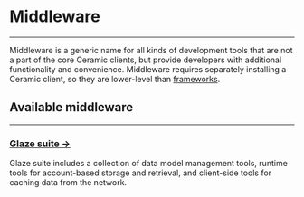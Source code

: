 # **Middleware**

---

Middleware is a generic name for all kinds of development tools that are not a part of the core Ceramic clients, but provide developers with additional functionality and convenience. Middleware requires separately installing a Ceramic client, so they are lower-level than [frameworks](../frameworks/index.md).

## **Available middleware**

---

### [**Glaze suite →**](../../reference/glaze/index.md)

Glaze suite includes a collection of data model management tools, runtime tools for account-based storage and retrieval, and client-side tools for caching data from the network.
